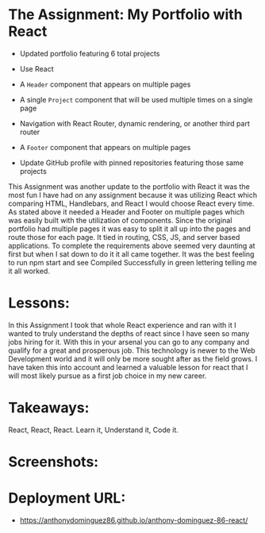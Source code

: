 # The Assignment: My Portfolio with React 

* Updated portfolio featuring 6 total projects

* Use React

* A `Header` component that appears on multiple pages

* A single `Project` component that will be used multiple times on a single page 

* Navigation with React Router, dynamic rendering, or another third part router

* A `Footer` component that appears on multiple pages

* Update GitHub profile with pinned repositories featuring those same projects

This Assignment was another update to the portfolio with React it was the most fun I have had on any assignment because it was utilizing React which comparing HTML, Handlebars, and React I would choose React every time. As stated above it needed a Header and Footer on multiple pages which was easily built with the utilization of components. Since the original portfolio had multiple pages it was easy to split it all up into the pages and route those for each page. It tied in routing, CSS, JS, and server based applications. To complete the requirements above seemed very daunting at first but when I sat down to do it it all came together. It was the best feeling to run npm start and see Compiled Successfully in green lettering telling me it all worked. 

# Lessons: 

In this Assignment I took that whole React experience and ran with it I wanted to truly understand the depths of react since I have seen so many jobs hiring for it. With this in your arsenal you can go to any company and qualify for a great and prosperous job. This technology is newer to the Web Development world and it will only be more sought after as the field grows. I have taken this into account and learned a valuable lesson for react that I will most likely pursue as a first job choice in my new career. 

# Takeaways: 

React, React, React. Learn it, Understand it, Code it.

# Screenshots: 



# Deployment URL:

* https://anthonydominguez86.github.io/anthony-dominguez-86-react/